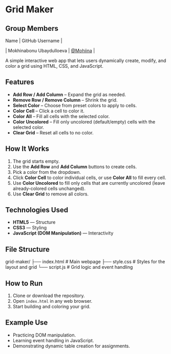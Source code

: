 # Grid Maker

## Group Members
 Name                      | GitHub Username |

| Mokhinabonu Ubaydulloeva | [@Mohiina](https://github.com/Mohiina) |

A simple interactive web app that lets users dynamically create, modify, and color a grid using HTML, CSS, and JavaScript.

## Features
- **Add Row / Add Column** – Expand the grid as needed.  
- **Remove Row / Remove Column** – Shrink the grid.  
- **Select Color** – Choose from preset colors to apply to cells.  
- **Color Cell** – Click a cell to color it.  
- **Color All** – Fill all cells with the selected color.  
- **Color Uncolored** – Fill only uncolored (default/empty) cells with the selected color.  
- **Clear Grid** – Reset all cells to no color.

## How It Works
1. The grid starts empty.  
2. Use the **Add Row** and **Add Column** buttons to create cells.  
3. Pick a color from the dropdown.  
4. Click **Color Cell** to color individual cells, or use **Color All** to fill every cell.  
5. Use **Color Uncolored** to fill only cells that are currently uncolored (leave already-colored cells unchanged).  
6. Use **Clear Grid** to remove all colors.

## Technologies Used
- **HTML5** — Structure  
- **CSS3** — Styling  
- **JavaScript (DOM Manipulation)** — Interactivity  

## File Structure
grid-maker/
├── index.html # Main webpage
├── style.css # Styles for the layout and grid
└── script.js # Grid logic and event handling


## How to Run
1. Clone or download the repository.  
2. Open `index.html` in any web browser.  
3. Start building and coloring your grid.

## Example Use
- Practicing DOM manipulation.  
- Learning event handling in JavaScript.  
- Demonstrating dynamic table creation for assignments.

